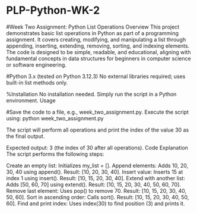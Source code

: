 # PLP-Python-WK-2
#Week Two Assignment: Python List Operations
Overview
This project demonstrates basic list operations in Python as part of a programming assignment. It covers creating, modifying, and manipulating a list through appending, inserting, extending, removing, sorting, and indexing elements. The code is designed to be simple, readable, and educational, aligning with fundamental concepts in data structures for beginners in computer science or software engineering.


#Python 3.x (tested on Python 3.12.3)
No external libraries required; uses built-in list methods only.

%Installation
No installation needed. Simply run the script in a Python environment.
Usage

#Save the code to a file, e.g., week_two_assignment.py.
Execute the script using:
python week_two_assignment.py

The script will perform all operations and print the index of the value 30 as the final output.

Expected output: 3 (the index of 30 after all operations).
Code Explanation
The script performs the following steps:

Create an empty list: Initializes my_list = [].
Append elements: Adds 10, 20, 30, 40 using append(). Result: [10, 20, 30, 40].
Insert value: Inserts 15 at index 1 using insert(). Result: [10, 15, 20, 30, 40].
Extend with another list: Adds [50, 60, 70] using extend(). Result: [10, 15, 20, 30, 40, 50, 60, 70].
Remove last element: Uses pop() to remove 70. Result: [10, 15, 20, 30, 40, 50, 60].
Sort in ascending order: Calls sort(). Result: [10, 15, 20, 30, 40, 50, 60].
Find and print index: Uses index(30) to find position (3) and prints it.
